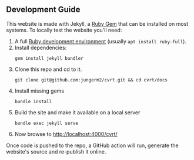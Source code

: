 ## Development Guide

This website is made with Jekyll, a [Ruby Gem](https://jekyllrb.com/docs/ruby-101/#gems) that can be installed on most systems. To locally test the website you'll need:

1. A full [Ruby development environment](https://www.ruby-lang.org/en/documentation/installation/#apt) (usually `apt install ruby-full`).
2. Install dependencies:
    ```
    gem install jekyll bundler
    ```
3. Clone this repo and cd to it.
    ```
    git clone git@github.com:jungerm2/cvrt.git && cd cvrt/docs
    ```
4. Install missing gems
    ```
    bundle install
    ```
5. Build the site and make it available on a local server
    ```
    bundle exec jekyll serve
    ```
6. Now browse to [http://localhost:4000/cvrt/](http://localhost:4000/cvrt/)

Once code is pushed to the repo, a GitHub action will run, generate the website's source and re-publish it online.  